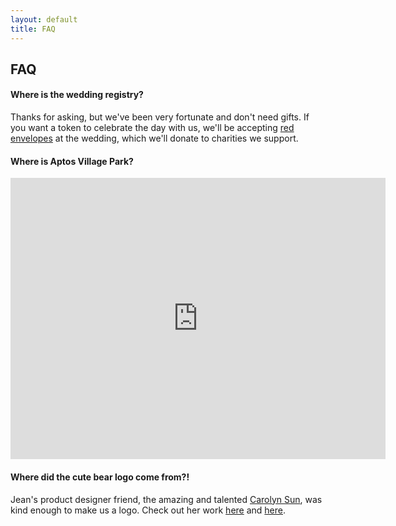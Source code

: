 ```yaml
---
layout: default
title: FAQ
---
```

## FAQ

#### Where is the wedding registry?

Thanks for asking, but we've been very fortunate and don't need gifts.
If you want a token to celebrate the day with us, we'll be accepting <a href="https://en.wikipedia.org/wiki/Red_envelope">red envelopes</a> at the wedding, which we'll donate to charities we support.

#### Where is Aptos Village Park?
<div class="google-iframe-embeds">
<iframe src="https://www.google.com/maps/embed?pb=!1m18!1m12!1m3!1d3187.3509381035974!2d-121.90575468482348!3d36.977555579912355!2m3!1f0!2f0!3f0!3m2!1i1024!2i768!4f13.1!3m3!1m2!1s0x808e15d793ff0dc5%3A0x4e1538e19b6cb9f2!2sAptos%20Village%20County%20Park!5e0!3m2!1sen!2sus!4v1575692358928!5m2!1sen!2sus" width="600" height="450" frameborder="0" style="border:0;" allowfullscreen=""></iframe>
</div>

#### Where did the cute bear logo come from?!
Jean's product designer friend, the amazing and talented <a href="http://carolynsun.com/">Carolyn Sun</a>, was kind enough to make us a logo.
Check out her work <a href="http://carolynsun.com/">here</a> and <a href="https://www.instagram.com/carolyn.sun7/">here</a>.
